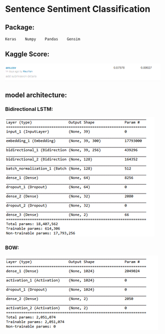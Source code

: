 # Sentence Sentiment Classification
## Package:
    Keras    Numpy    Pandas    Gensim
## Kaggle Score:
![Score](https://github.com/ReuiYan-Lin/Machine-Learning/blob/master/Sentence%20Sentiment%20Classification/result/score.png)
## model architecture:
### Bidirectional LSTM:
![Bidirectional LSTM](https://github.com/ReuiYan-Lin/Machine-Learning/blob/master/Sentence%20Sentiment%20Classification/result/BidirectionalLSTM.png)
### BOW:
![BOW](https://github.com/ReuiYan-Lin/Machine-Learning/blob/master/Sentence%20Sentiment%20Classification/result/BOW.png)
